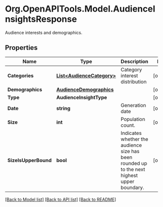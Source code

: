# Org.OpenAPITools.Model.AudienceInsightsResponse
Audience interests and demographics.

## Properties

Name | Type | Description | Notes
------------ | ------------- | ------------- | -------------
**Categories** | [**List&lt;AudienceCategory&gt;**](AudienceCategory.md) | Category interest distribution | [optional] 
**Demographics** | [**AudienceDemographics**](AudienceDemographics.md) |  | [optional] 
**Type** | **AudienceInsightType** |  | [optional] 
**Date** | **string** | Generation date | [optional] 
**Size** | **int** | Population count. | [optional] 
**SizeIsUpperBound** | **bool** | Indicates whether the audience size has been rounded up to the next highest upper boundary. | [optional] 

[[Back to Model list]](../README.md#documentation-for-models) [[Back to API list]](../README.md#documentation-for-api-endpoints) [[Back to README]](../README.md)

